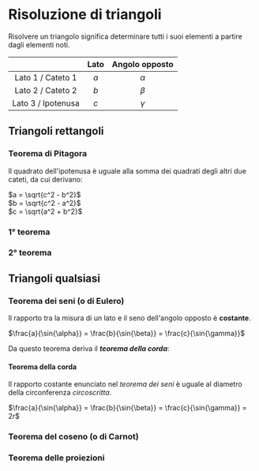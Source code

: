 # Risoluzione di triangoli

Risolvere un triangolo significa determinare tutti i suoi elementi a partire
dagli elementi noti.

| | Lato | Angolo opposto |
| :-: | :-: | :-: |
| Lato 1 / Cateto 1 | $a$ | $\alpha$ |
| Lato 2 / Cateto 2 | $b$ | $\beta$ |
| Lato 3 / Ipotenusa | $c$ | $\gamma$ |

## Triangoli rettangoli

### Teorema di Pitagora

Il quadrato dell'ipotenusa è uguale alla somma dei quadrati degli altri due
cateti, da cui derivano:

$a = \sqrt{c^2 - b^2}$\
$b = \sqrt{c^2 - a^2}$\
$c = \sqrt{a^2 + b^2}$

### 1° teorema

### 2° teorema

## Triangoli qualsiasi

### Teorema dei seni (o di Eulero)

Il rapporto tra la misura di un lato e il seno dell'angolo opposto è
**costante**.

$\frac{a}{\sin{\alpha}} = \frac{b}{\sin{\beta}} = \frac{c}{\sin{\gamma}}$

Da questo teorema deriva il ***teorema della corda***:

#### Teorema della corda

Il rapporto costante enunciato nel *teorema dei seni* è uguale al diametro della
circonferenza *circoscritta*.

$\frac{a}{\sin{\alpha}} = \frac{b}{\sin{\beta}} = \frac{c}{\sin{\gamma}} = 2r$

### Teorema del coseno (o di Carnot)

### Teorema delle proiezioni
